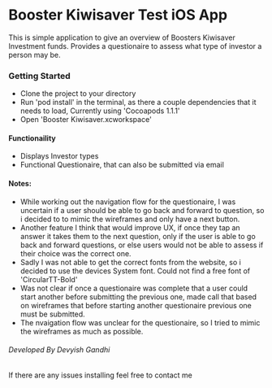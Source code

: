 # Booster Kiwisaver Test iOS App

This is simple application to give an overview of Boosters Kiwisaver Investment funds. Provides a questionaire to assess what type of investor a person may be.

### Getting Started

* Clone the project to your directory
* Run 'pod install' in the terminal, as there a couple dependencies that it needs to load, Currently using 'Cocoapods 1.1.1'
* Open 'Booster Kiwisaver.xcworkspace' 

#### Functionaility

* Displays Investor types
* Functional Questionaire, that can also be submitted via email

#### Notes:
* While working out the navigation flow for the questionaire, I was uncertain if a user should be able to go back and forward to question, so i decided to to mimic the wireframes and only have a next button.
* Another feature I think that would improve UX, if once they tap an answer it takes them to the next question, only if the user is able to go back and forward questions, or else users would not be able to assess if their choice was the correct one.
* Sadly I was not able to get the correct fonts from the website, so i decided to use the devices System font. Could not find a free font of 'CircularTT-Bold'
* Was not clear if once a questionaire was complete that a user could start another before submitting the previous one, made call that based on wireframes that before starting another questionaire previous one must be submitted.
* The nvaigation flow was unclear for the questionaire, so I tried to mimic the wireframes as much as possible.



###### Developed By Devyish Gandhi

If there  are any issues installing feel free to contact me

